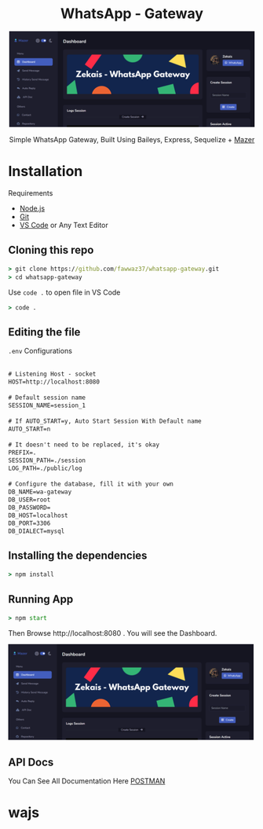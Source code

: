 <div align="center">

# **WhatsApp - Gateway**

<img src="./public/image/readme/dashboard.png" width="500" alt="Img Dashboard" >

Simple WhatsApp Gateway, Built Using Baileys, Express, Sequelize + [Mazer](https://github.com/zuramai/mazer)

</div>

# Installation

Requirements

-   [Node.js](https://nodejs.org/en/)
-   [Git](https://git-scm.com/downloads)
-   [VS Code](https://code.visualstudio.com/download) or Any Text Editor

## Cloning this repo

```cmd
> git clone https://github.com/fawwaz37/whatsapp-gateway.git
> cd whatsapp-gateway
```

Use `code .` to open file in VS Code

```cmd
> code .
```

## Editing the file

`.env` Configurations

```env

# Listening Host - socket
HOST=http://localhost:8080

# Default session name
SESSION_NAME=session_1

# If AUTO_START=y, Auto Start Session With Default name
AUTO_START=n

# It doesn't need to be replaced, it's okay
PREFIX=.
SESSION_PATH=./session
LOG_PATH=./public/log

# Configure the database, fill it with your own
DB_NAME=wa-gateway
DB_USER=root
DB_PASSWORD=
DB_HOST=localhost
DB_PORT=3306
DB_DIALECT=mysql

```

## Installing the dependencies

```cmd
> npm install
```

## Running App

```cmd
> npm start
```

Then Browse http://localhost:8080 . You will see the Dashboard.

<img src="./public/image/readme/dashboard.png" width="500" alt="Img Dashboard" >

## API Docs

You Can See All Documentation Here <a target="_blank" href="https://documenter.getpostman.com/view/16528402/VVXC3EjU">POSTMAN</a>
# wajs
